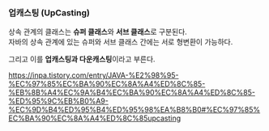 ### 업캐스팅 (UpCasting)

상속 관계의 클래스는 **슈퍼 클래스**와 **서브 클래스**로 구분된다.<br>
자바의 상속 관계에 있는 슈퍼와 서브 클래스 간에는 서로 형변환이 가능하다.

그리고 이를 **업캐스팅과 다운캐스팅**이라고 부른다.

https://inpa.tistory.com/entry/JAVA-%E2%98%95-%EC%97%85%EC%BA%90%EC%8A%A4%ED%8C%85-%EB%8B%A4%EC%9A%B4%EC%BA%90%EC%8A%A4%ED%8C%85-%ED%95%9C%EB%B0%A9-%EC%9D%B4%ED%95%B4%ED%95%98%EA%B8%B0#%EC%97%85%EC%BA%90%EC%8A%A4%ED%8C%85upcasting
